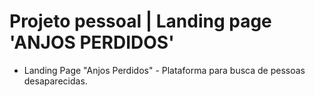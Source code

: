 # Projeto pessoal | Landing page 'ANJOS PERDIDOS'
- Landing Page "Anjos Perdidos" - Plataforma para busca de pessoas desaparecidas.
